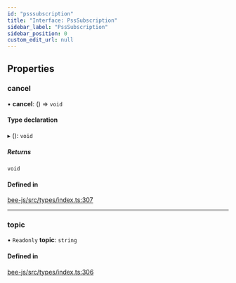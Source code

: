 ```yaml
---
id: "psssubscription"
title: "Interface: PssSubscription"
sidebar_label: "PssSubscription"
sidebar_position: 0
custom_edit_url: null
---
```


## Properties

### cancel

• **cancel**: () =\> `void`

#### Type declaration

▸ (): `void`

##### Returns

`void`

#### Defined in

[bee-js/src/types/index.ts:307](https://github.com/ethersphere/bee-js/blob/5b112bf/src/types/index.ts#L307)

___

### topic

• `Readonly` **topic**: `string`

#### Defined in

[bee-js/src/types/index.ts:306](https://github.com/ethersphere/bee-js/blob/5b112bf/src/types/index.ts#L306)
